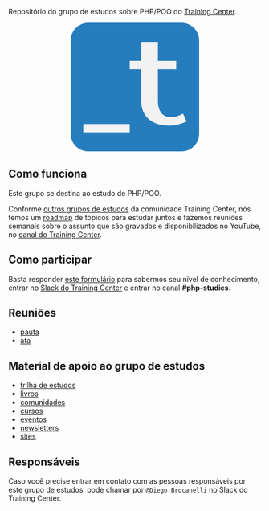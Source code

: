 Repositório do grupo de estudos sobre PHP/POO do [Training Center](https://training-center.github.io).

<p align="center">
  <img src="assets/training-center-logo.svg" alt="Logo do Training Center">
</p>

## Como funciona

Este grupo se destina ao estudo de PHP/POO.

Conforme [outros grupos de estudos](https://github.com/training-center/study-groups) da comunidade Training Center, nós temos um [roadmap](material/roadmap.md) de tópicos para estudar juntos e fazemos reuniões semanais sobre o assunto que são gravados e disponibilizados no YouTube, no [canal do Training Center](https://www.youtube.com/c/TrainingCenterChannel).

## Como participar

Basta responder [este formulário]() para sabermos seu nível de conhecimento, entrar no [Slack do Training Center](https://github.com/training-center/slack) e entrar no canal **#php-studies**.

## Reuniões

- [pauta](/material_grupo_estudo/reunioes/pautas)
- [ata](/material_grupo_estudo/ata)

## Material de apoio ao grupo de estudos

- [trilha de estudos](material_de_apoio/roadmap)
- [livros](/material_de_apoio/livros)
- [comunidades](/material_de_apoio/comunidades)
- [cursos](/material_de_apoio/cursos)
- [eventos](/material_de_apoio/eventos)
- [newsletters](/material_de_apoio/newsletters)
- [sites](/material_de_apoio/livros)

## Responsáveis

Caso você precise entrar em contato com as pessoas responsáveis por este grupo de estudos, pode chamar por `@Diego Brocanelli` no Slack do Training Center.
